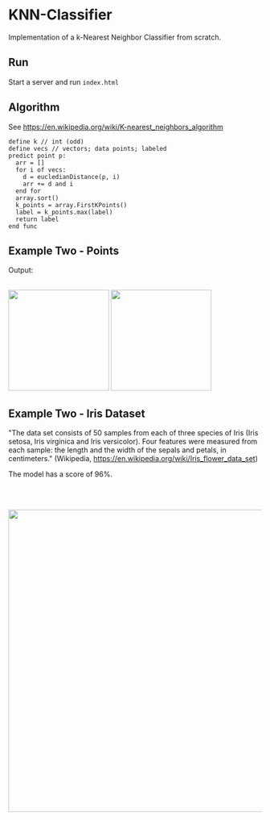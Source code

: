 # KNN-Classifier

Implementation of a k-Nearest Neighbor Classifier from scratch.

## Run
Start a server and run `index.html`

## Algorithm

See https://en.wikipedia.org/wiki/K-nearest_neighbors_algorithm 

```
define k // int (odd)
define vecs // vectors; data points; labeled
predict point p:
  arr = []
  for i of vecs:
    d = eucledianDistance(p, i)
    arr += d and i
  end for
  array.sort()
  k_points = array.FirstKPoints()
  label = k_points.max(label)
  return label
end func   
```

## Example Two - Points

Output: <br><br>

<img src="" width="200">
<img src="" width="200">

## Example Two - Iris Dataset

"The data set consists of 50 samples from each of three species of Iris (Iris setosa, Iris virginica and Iris versicolor). Four features were measured from each sample: the length and the width of the sepals and petals, in centimeters." (Wikipedia, https://en.wikipedia.org/wiki/Iris_flower_data_set)

The model has a score of 96%.

<br><br>

<img src="" width="600">
